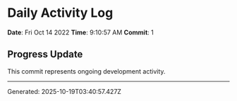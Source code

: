 # Daily Activity Log

**Date**: Fri Oct 14 2022
**Time**: 9:10:57 AM
**Commit**: 1

## Progress Update

This commit represents ongoing development activity.

---
Generated: 2025-10-19T03:40:57.427Z
